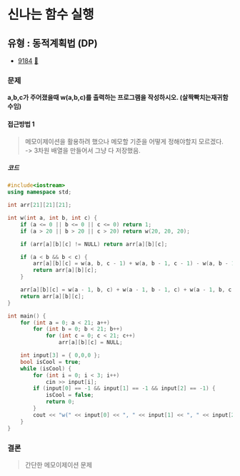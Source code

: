 # 신나는 함수 실행
## 유형 : 동적계획법 (DP)
* [9184](https://www.acmicpc.net/problem/9184) [:page_facing_up:](https://github.com/rudeore333/TIL/blob/master/Algorithm/codes/9184.cpp)


### 문제
 **a,b,c가 주어졌을때 w(a,b,c)를 출력하는 프로그램을 작성하시오. (살짝빡치는재귀함수임)**
 
#### 접근방법 1
> 메모이제이션을 활용하려 했으나 메모할 기준을 어떻게 정해야할지 모르겠다.   
> -> 3차원 배열을 만들어서 그냥 다 저장했음.

##### 코드
```cpp
#include<iostream>
using namespace std;

int arr[21][21][21];

int w(int a, int b, int c) {
	if (a <= 0 || b <= 0 || c <= 0) return 1;
	if (a > 20 || b > 20 || c > 20) return w(20, 20, 20);

	if (arr[a][b][c] != NULL) return arr[a][b][c];

	if (a < b && b < c) {
		arr[a][b][c] = w(a, b, c - 1) + w(a, b - 1, c - 1) - w(a, b - 1, c);
		return arr[a][b][c];
	}

	arr[a][b][c] = w(a - 1, b, c) + w(a - 1, b - 1, c) + w(a - 1, b, c - 1) - w(a - 1, b - 1, c - 1);
	return arr[a][b][c];
}

int main() {
	for (int a = 0; a < 21; a++)
		for (int b = 0; b < 21; b++)
			for (int c = 0; c < 21; c++)
				arr[a][b][c] = NULL;

	int input[3] = { 0,0,0 };
	bool isCool = true;
	while (isCool) {
		for (int i = 0; i < 3; i++)
			cin >> input[i];
		if (input[0] == -1 && input[1] == -1 && input[2] == -1) {
			isCool = false;
			return 0;
		}
		cout << "w(" << input[0] << ", " << input[1] << ", " << input[2] << ") = " << w(input[0], input[1], input[2]) << endl;
	}
}
```

### 결론
> 간단한 메모이제이션 문제